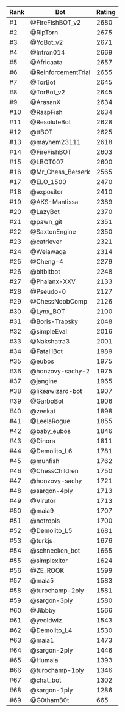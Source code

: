 Rank|Bot|Rating
---|---|---
#1|@FireFishBOT_v2|2680
#2|@RipTorn|2675
#3|@YoBot_v2|2671
#4|@Intron014|2669
#5|@Africaata|2657
#6|@ReinforcementTrial|2655
#7|@TorBot|2645
#8|@TorBot_v2|2645
#9|@ArasanX|2634
#10|@RaspFish|2634
#11|@ResoluteBot|2628
#12|@ttBOT|2625
#13|@mayhem23111|2618
#14|@FireFishBOT|2603
#15|@LBOT007|2600
#16|@Mr_Chess_Berserk|2565
#17|@ELO_1500|2470
#18|@expositor|2410
#19|@AKS-Mantissa|2389
#20|@LazyBot|2370
#21|@pawn_git|2351
#22|@SaxtonEngine|2350
#23|@catriever|2321
#24|@Weiawaga|2314
#25|@Cheng-4|2279
#26|@bitbitbot|2248
#27|@Phalanx-XXV|2133
#28|@Pseudo-0|2127
#29|@ChessNoobComp|2126
#30|@Lynx_BOT|2100
#31|@Boris-Trapsky|2048
#32|@simpleEval|2016
#33|@Nakshatra3|2001
#34|@FataliiBot|1989
#35|@eubos|1975
#36|@honzovy-sachy-2|1975
#37|@jangine|1965
#38|@likeawizard-bot|1907
#39|@GarboBot|1906
#40|@zeekat|1898
#41|@LeelaRogue|1855
#42|@baby_eubos|1846
#43|@Dinora|1811
#44|@Demolito_L6|1781
#45|@munfish|1762
#46|@ChessChildren|1750
#47|@honzovy-sachy|1721
#48|@sargon-4ply|1713
#49|@Virutor|1713
#50|@maia9|1707
#51|@notropis|1700
#52|@Demolito_L5|1681
#53|@turkjs|1676
#54|@schnecken_bot|1665
#55|@simplexitor|1624
#56|@ZE_ROOK|1599
#57|@maia5|1583
#58|@turochamp-2ply|1581
#59|@sargon-3ply|1580
#60|@Jibbby|1566
#61|@yeoldwiz|1543
#62|@Demolito_L4|1530
#63|@maia1|1473
#64|@sargon-2ply|1446
#65|@Humaia|1393
#66|@turochamp-1ply|1346
#67|@chat_bot|1302
#68|@sargon-1ply|1286
#69|@G0thamB0t|665
